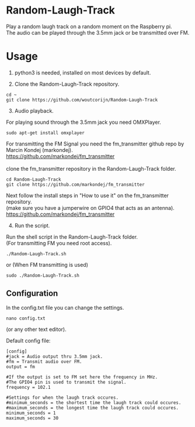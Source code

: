 # Random-Laugh-Track
Play a random laugh track on a random moment on the Raspberry pi.<br>
The audio can be played through the 3.5mm jack or be transmitted over FM.

<h1>Usage</h1>

1. python3 is needed, installed on most devices by default.

2. Clone the Random-Laugh-Track repository.

```
cd ~
git clone https://github.com/woutcorijn/Random-Laugh-Track
```

3. Audio playback.

For playing sound through the 3.5mm jack you need OMXPlayer.

```
sudo apt-get install omxplayer
```

For transmitting the FM Signal you need the fm_transmitter github repo by Marcin Kondej (markondej).
<br>
https://github.com/markondej/fm_transmitter
<br><br>
clone the fm_transmitter repository in the Random-Laugh-Track folder.
```
cd Random-Laugh-Track
git clone https://github.com/markondej/fm_transmitter
```
Next follow the install steps in "How to use it" on the fm_transmitter repository.<br>
(make sure you have a jumperwire on GPIO4 that acts as an antenna).<br>
https://github.com/markondej/fm_transmitter

4. Run the script.<br>

Run the shell script in the Random-Laugh-Track folder.<br>
(For transmitting FM you need root access).

```
./Random-Laugh-Track.sh
```
or (When FM transmitting is used)
```
sudo ./Random-Laugh-Track.sh
```

<h2>Configuration</h2>
In the config.txt file you can change the settings.

```
nano config.txt
```
(or any other text editor).

Default config file:

```
[config]
#jack = Audio output thru 3.5mm jack.
#fm = Transmit audio over FM.
output = fm

#If the output is set to FM set here the frequency in MHz.
#The GPIO4 pin is used to transmit the signal.
frequency = 102.1

#Settings for when the laugh track occures.
#minimum_seconds = the shortest time the laugh track could occures.
#maximum_seconds = the longest time the laugh track could occures.
minimum_seconds = 1
maximum_seconds = 30
```
